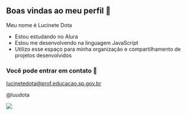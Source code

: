 ## Boas vindas ao meu perfil 🌸


Meu nome é Lucinete Dota

- Estou estudando no Alura
- Estou me desenvolvendo na linguagem JavaScript
- Utilizo esse espaço para minha organização e compartilhamento de projetos desenvolvidos

### Você pode entrar em contato 📧

lucinetedota@prof.educacao.sp.gov.br

@luudota

![](https://media.tenor.com/U07Nn6x8akkAAAAj/amor-da-minha-vida.gif)

